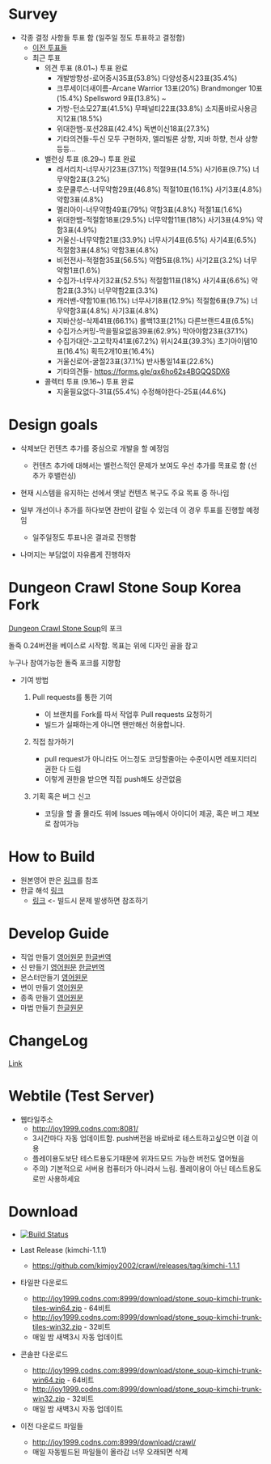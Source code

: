 # Survey

* 각종 결정 사항들 투표 함 (일주일 정도 투표하고 결정함)
  * [이전 투표들](https://github.com/kimjoy2002/crawl/blob/master/SURVEY.md)
  * 최근 투표
    * 의견 투표 (8.01~) 투표 완료
      * 개발방향성-로어중시35표(53.8%) 다양성중시23표(35.4%)
      * 크루세이더새이름-Arcane Warrior 13표(20%) Brandmonger 10표(15.4%) Spellsword 9표(13.8%) ~
      * 가방-턴소모27표(41.5%) 무패널티22표(33.8%) 소지품바로사용금지12표(18.5%)
      * 위대한뱀-포션28표(42.4%) 독변이신18표(27.3%)
      * 기타의견들-두신 모두 구현하자, 엘리빌론 상향, 지바 하향, 천사 상향등등...
    * 밸런싱 투표 (8.29~) 투표 완료
      * 레서리치-너무사기23표(37.1%) 적절9표(14.5%) 사기6표(9.7%) 너무약함2표(3.2%)
      * 호문쿨루스-너무약함29표(46.8%) 적절10표(16.1%) 사기3표(4.8%) 약함3표(4.8%)
      * 멜리아이-너무약함49표(79%) 약함3표(4.8%) 적절1표(1.6%) 
      * 위대한뱀-적절함18표(29.5%) 너무약함11표(18%) 사기3표(4.9%) 약함3표(4.9%)
      * 거울신-너무약함21표(33.9%) 너무사기4표(6.5%) 사기4표(6.5%) 적절함3표(4.8%) 약함3표(4.8%)
      * 비전전사-적절함35표(56.5%) 약함5표(8.1%) 사기2표(3.2%) 너무약함1표(1.6%)
      * 수집가-너무사기32표(52.5%) 적절함11표(18%) 사기4표(6.6%) 약함2표(3.3%) 너무약함2표(3.3%)
      * 캐러밴-약함10표(16.1%) 너무사기8표(12.9%) 적절함6표(9.7%) 너무약함3표(4.8%) 사기3표(4.8%)
      * 지바산성-삭제41표(66.1%) 롤백13표(21%) 다른브랜드4표(6.5%)
      * 수집가스커밍-막을필요없음39표(62.9%) 막아야함23표(37.1%)
      * 수집가대안-고고학자41표(67.2%) 위시24표(39.3%) 초기아이템10표(16.4%) 획득2개10표(16.4%)
      * 거울신로어-굴절23표(37.1%) 반사통일14표(22.6%)
      * 기타의견들- https://forms.gle/qx6ho62s4BGQQSDX6
    * 콜렉터 투표 (9.16~) 투표 완료
      * 지울필요없다-31표(55.4%) 수정해야한다-25표(44.6%)
      
      
# Design goals

* 삭제보단 컨텐츠 추가를 중심으로 개발을 할 예정임
  * 컨텐츠 추가에 대해서는 밸런스적인 문제가 보여도 우선 추가를 목표로 함 (선추가 후밸런싱)

* 현재 시스템을 유지하는 선에서 옛날 컨텐츠 복구도 주요 목표 중 하나임

* 일부 개선이나 추가를 하다보면 찬반이 갈릴 수 있는데 이 경우 투표를 진행할 예정임
  * 일주일정도 투표나온 결과로 진행함
  
* 나머지는 부담없이 자유롭게 진행하자

# Dungeon Crawl Stone Soup Korea Fork

[Dungeon Crawl Stone Soup](https://github.com/crawl/crawl/)의 포크

돌죽 0.24버전을 베이스로 시작함. 목표는 위에 디자인 골을 참고

누구나 참여가능한 돌죽 포크를 지향함

* 기여 방법
  1. Pull requests를 통한 기여
     * 이 브랜치를 Fork를 따서 작업후 Pull requests 요청하기
     * 빌드가 실패하는게 아니면 왠만해선 허용합니다.
     
     
  2. 직접 참가하기
     * pull request가 아니라도 어느정도 코딩할줄아는 수준이시면 레포지터리 권한 다 드림
     * 이렇게 권한을 받으면 직접 push해도 상관없음
     
    
  3. 기획 혹은 버그 신고
     * 코딩을 할 줄 몰라도 위에 Issues 메뉴에서 아이디어 제공, 혹은 버그 제보로 참여가능
     

# How to Build
  * 원본영어 판은 [링크](https://github.com/kimjoy2002/crawl/blob/master/crawl-ref/INSTALL.txt)를 참조 
  * 한글 해석 [링크](https://gall.dcinside.com/board/view/?id=rlike&no=261405)
    * [링크](https://github.com/kimjoy2002/crawl/issues/18) <- 빌드시 문제 발생하면 참조하기

# Develop Guide
  * 직업 만들기 [영어원문](https://github.com/kimjoy2002/crawl/blob/master/crawl-ref/docs/develop/background_creation.txt) [한글번역](https://gall.dcinside.com/board/view/?id=rlike&no=96789)
  * 신 만들기 [영어원문](https://github.com/kimjoy2002/crawl/blob/master/crawl-ref/docs/develop/god_creation.txt) [한글번역](https://github.com/kimjoy2002/crawl/issues/116)
  * 몬스터만들기 [영어원문](https://github.com/kimjoy2002/crawl/blob/master/crawl-ref/docs/develop/monster_creation.txt)
  * 변이 만들기 [영어원문](https://github.com/kimjoy2002/crawl/blob/master/crawl-ref/docs/develop/mutation_creation.txt)
  * 종족 만들기 [영어원문](https://github.com/kimjoy2002/crawl/blob/master/crawl-ref/docs/develop/species_creation.md)
  * 마법 만들기 [한글원문](https://gall.dcinside.com/board/view/?id=rlike&no=318987)

# ChangeLog
  
  [Link](https://github.com/kimjoy2002/crawl/blob/master/CHANGELOG.md)
  
# Webtile (Test Server)

* 웹타일주소
  *  http://joy1999.codns.com:8081/
  * 3시간마다 자동 업데이트함. push버전을 바로바로 테스트하고싶으면 이걸 이용
  * 플레이용도보단 테스트용도기때문에 위자드모드 가능한 버전도 열어뒀음
  * 주의) 기본적으로 서버용 컴퓨터가 아니라서 느림. 플레이용이 아닌 테스트용도로만 사용하세요

# Download

* [![Build Status](http://joy1999.codns.com:8080/buildStatus/icon?job=crawl%2Fcrawl)](http://joy1999.codns.com:8080/job/crawl/job/crawl/)

* Last Release (kimchi-1.1.1)
  * https://github.com/kimjoy2002/crawl/releases/tag/kimchi-1.1.1

* 타일판 다운로드
  * http://joy1999.codns.com:8999/download/stone_soup-kimchi-trunk-tiles-win64.zip - 64비트
  * http://joy1999.codns.com:8999/download/stone_soup-kimchi-trunk-tiles-win32.zip - 32비트
  * 매일 밤 새벽3시 자동 업데이트

* 콘솔판 다운로드
  * http://joy1999.codns.com:8999/download/stone_soup-kimchi-trunk-win64.zip - 64비트
  * http://joy1999.codns.com:8999/download/stone_soup-kimchi-trunk-win32.zip - 32비트
  * 매일 밤 새벽3시 자동 업데이트
  
* 이전 다운로드 파일들
  * http://joy1999.codns.com:8999/download/crawl/
  * 매일 자동빌드된 파일들이 올라감 너무 오래되면 삭제
